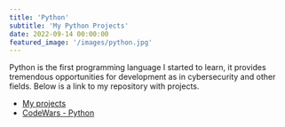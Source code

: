 ```yaml
---
title: 'Python'
subtitle: 'My Python Projects'
date: 2022-09-14 00:00:00
featured_image: '/images/python.jpg'
---
```



Python is the first programming language I started to learn, it provides tremendous opportunities for development as in cybersecurity and other fields. 
Below is a link to my repository with projects.

* [My projects](https://github.com/raph-ostrovsky/python)
* [CodeWars - Python](https://github.com/raph-ostrovsky/code_wars_python)




